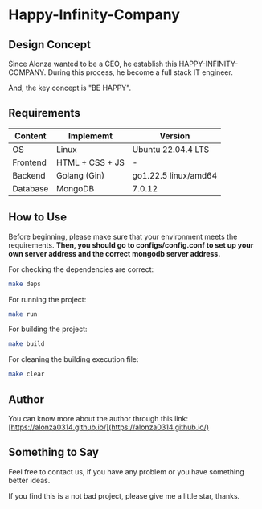 # Happy-Infinity-Company

## Design Concept

Since Alonza wanted to be a CEO, he establish this HAPPY-INFINITY-COMPANY. During this process, he become a full stack IT engineer.

And, the key concept is "BE HAPPY".

## Requirements

| Content | Implememt | Version |
|-|-|-|
| OS | Linux | Ubuntu 22.04.4 LTS  |
| Frontend | HTML + CSS + JS |-|
| Backend | Golang (Gin) | go1.22.5 linux/amd64 |
| Database | MongoDB | 7.0.12 |

## How to Use

Before beginning, please make sure that your environment meets the requirements.
**Then, you should go to configs/config.conf to set up your own server address and the correct mongodb server address.**

For checking the dependencies are correct:

```bash
make deps
```

For running the project:

```bash
make run
```

For building the project:

```bash
make build
```

For cleaning the building execution file:

```bash
make clear
```

## Author

You can know more about the author through this link: [https://alonza0314.github.io/](https://alonza0314.github.io/)

## Something to Say

Feel free to contact us, if you have any problem or you have something better ideas.

If you find this is a not bad project, please give me a little star, thanks.
